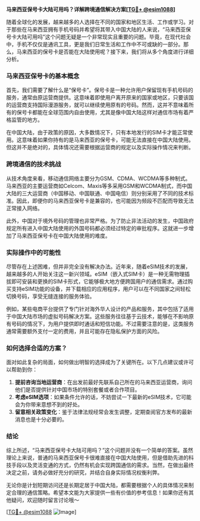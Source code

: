 **马来西亚保号卡大陆可用吗？详解跨境通信解决方案[[TG💪+ @esim1088](https://t.me/s/esim1088)]**

随着全球化的发展，越来越多的人选择在不同的国家和地区生活、工作或学习。对于那些在马来西亚拥有手机号码并希望将其带入中国大陆的人来说，“马来西亚保号卡大陆可用吗”这个问题无疑是一个非常现实且重要的问题。毕竟，在现代社会中，手机不仅仅是通讯工具，更是我们日常生活和工作中不可或缺的一部分。那么，马来西亚的保号卡是否能在大陆使用呢？接下来，我们将从多个角度进行详细分析。

### 马来西亚保号卡的基本概念

首先，我们需要了解什么是“保号卡”。保号卡是一种允许用户保留现有手机号码的服务，通常由原运营商提供。这意味着即使用户离开原来的国家或地区，只要该国的运营商支持国际漫游服务，就可以继续使用原有的号码。然而，这并不意味着所有的保号卡都能在全球范围内自由使用，尤其是像中国大陆这样对通信市场有着严格监管的地方。

在中国大陆，由于政策的原因，大多数情况下，只有本地发行的SIM卡才能正常使用。这意味着如果你持有的是马来西亚的保号卡，可能无法直接在中国大陆使用。但这并不是绝对的，具体情况还需要根据运营商的规定以及实际操作情况来判断。

### 跨境通信的技术挑战

从技术角度来看，移动通信网络主要分为GSM、CDMA、WCDMA等多种制式。马来西亚的主要运营商如Celcom、Maxis等多采用GSM和WCDMA制式，而中国大陆的三大运营商（中国移动、中国联通、中国电信）则分别采用了不同的技术标准。因此，即便你的马来西亚保号卡是兼容的，也可能因为频段不匹配而导致无法正常接入网络。

此外，中国对于境外号码的管理也非常严格。为了防止非法活动的发生，中国政府规定所有进入中国大陆使用的外国号码都必须经过特定的审批程序。这就进一步增加了马来西亚保号卡在中国大陆使用的难度。

### 实际操作中的可能性

尽管存在上述困难，但并非完全没有解决办法。近年来，随着eSIM技术的发展，越来越多的人开始关注这一新兴领域。eSIM（嵌入式SIM卡）是一种无需物理插拔即可安装和更换的SIM卡形式，它能够极大地方便跨国用户的通信需求。通过购买支持eSIM功能的设备，并下载相应的应用程序，用户可以在不同国家之间轻松切换号码，享受无缝连接的服务体验。

例如，某些电商平台提供了专门针对海外华人设计的产品和服务，其中包括了适用于中国大陆市场的虚拟号码解决方案。这些服务往往基于云技术，能够在不影响原有号码的情况下，为用户提供即时通话和短信功能。不过需要注意的是，这类服务通常需要额外支付一定的费用，并且可能存在隐私保护方面的风险。

### 如何选择合适的方案？

面对如此复杂的局面，如何做出明智的选择成为了关键所在。以下几点建议或许可以帮助到你：

1. **提前咨询当地运营商**：在出发前最好先联系自己所在的马来西亚运营商，询问他们是否提供针对中国市场的特别套餐或者合作项目。
2. **考虑eSIM选项**：如果条件允许的话，不妨尝试一下最新的eSIM技术，它可能会为你带来意想不到的好处。
3. **留意相关政策变化**：鉴于法律法规经常会发生调整，定期查阅官方发布的最新消息也是十分必要的。

### 结论

综上所述，“马来西亚保号卡大陆可用吗？”这个问题并没有一个简单的答案。虽然理论上来说，普通的马来西亚保号卡很难直接在中国大陆使用，但是借助先进的科技手段以及灵活变通的方式，仍然有机会实现跨国通信的需求。当然，在做出最终决定之前，请务必做好充分的研究，并结合自身实际情况权衡利弊。

无论你是计划短期访问还是长期定居于中国大陆，都需要根据个人的具体情况来制定合理的通信策略。希望本文能为大家提供一些有价值的参考信息！如果你还有其他疑问，欢迎随时留言讨论哦～

[[TG💪+ @esim1088](https://t.me/s/esim1088) ![Image](https://i.postimg.cc/4NQfJmqS/Snipaste-2025-05-13-00-14-12.png)]